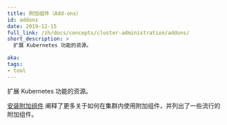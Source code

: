 ```yaml
---
title: 附加组件（Add-ons）
id: addons
date: 2019-12-15
full_link: /zh/docs/concepts/cluster-administration/addons/
short_description: >
  扩展 Kubernetes 功能的资源。

aka:
tags:
- tool
---
```

<!--
---
title: Add-ons
id: addons
date: 2019-12-15
full_link: /docs/concepts/cluster-administration/addons/
short_description: >
  Resources that extend the functionality of Kubernetes.

aka:
tags:
- tool
---
-->


<!--
  Resources that extend the functionality of Kubernetes.
-->
  扩展 Kubernetes 功能的资源。


<!--more-->

<!-- 
[Installing addons](/docs/concepts/cluster-administration/addons/) explains more about using add-ons with your cluster, and lists some popular add-ons.
-->
[安装附加组件](/docs/concepts/cluster-administration/addons/) 阐释了更多关于如何在集群内使用附加组件，并列出了一些流行的附加组件。
